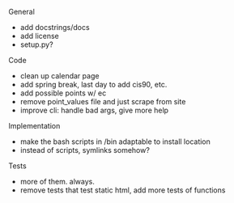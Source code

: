General
- add docstrings/docs
- add license
- setup.py?

Code
- clean up calendar page
- add spring break, last day to add cis90, etc.
- add possible points w/ ec
- remove point_values file and just scrape from site
- improve cli: handle bad args, give more help

Implementation
- make the bash scripts in /bin adaptable to install location
- instead of scripts, symlinks somehow?

Tests
- more of them. always.
- remove tests that test static html, add more tests of functions

